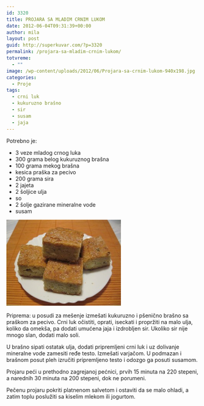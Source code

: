 ```yaml
---
id: 3320
title: PROJARA SA MLADIM CRNIM LUKOM
date: 2012-06-04T09:31:39+00:00
author: mila
layout: post
guid: http://superkuvar.com/?p=3320
permalink: /projara-sa-mladim-crnim-lukom/
totvreme:
  - ""
image: /wp-content/uploads/2012/06/Projara-sa-crnim-lukom-940x198.jpg
categories:
  - Proje
tags:
  - crni luk
  - kukuruzno brašno
  - sir
  - susam
  - jaja
---
```

Potrebno je:

  * 3 veze mladog crnog luka
  * 300 grama belog kukuruznog brašna
  * 100 grama mekog brašna
  * kesica praška za pecivo
  * 200 grama sira
  * 2 jajeta
  * 2 šoljice ulja
  * so
  * 2 šolje gazirane mineralne vode
  * susam

<img class="alignnone size-medium wp-image-3337" title="Projara sa crnim lukom" src="/wp-content/uploads/2012/06/Projara-sa-crnim-lukom-300x225.jpg" alt="" width="300" height="225" /> 

Priprema: u posudi za mešenje izmešati kukuruzno i pšenično brašno sa praškom za pecivo. Crni luk očistiti, oprati, iseckati i propržiti na malo ulja, koliko da omekša, pa dodati umućena jaja i izdrobljen sir. Ukoliko sir nije mnogo slan, dodati malo soli.

U brašno sipati ostatak ulja, dodati pripremljeni crni luk i uz dolivanje mineralne vode zamesiti ređe testo. Izmešati varjačom. U podmazan i brašnom posut pleh izručiti pripremljeno testo i odozgo ga posuti susamom.

Projaru peći u prethodno zagrejanoj pećnici, prvih 15 minuta na 220 stepeni, a narednih 30 minuta na 200 stepeni, dok ne porumeni.

Pečenu projaru pokriti platnenom salvetom i ostaviti da se malo ohladi, a zatim toplu poslužiti sa kiselim mlekom ili jogurtom.